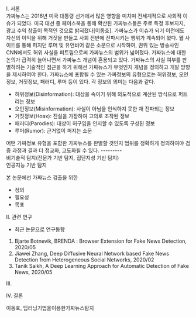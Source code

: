 Ⅰ. 서론   
가짜뉴스는 2016년 미국 대통령 선거에서 많은 영향을 미치며 전세계적으로 사회적 이슈가 되었다. 미국 대선 중 페이스북을 통해 확산된 가짜뉴스들은 주로 특정 후보지지, 광고 수익 창출이 목적인 것으로 밝혀졌다[이동호]. 가짜뉴스가 이슈가 되기 이전에도 자신의 이익을 위해 거짓을 만들고 사회 전반에 전파시키는 행위가 계속되어 왔다. 웹 사이트를 통해 퍼지던 루머 및 유언비어 같은 소문으로 시작하여, 권위 있는 방송사인 CNN에서도 허위 사실을 퍼트림으로써 가짜뉴스의 범위가 넓어졌다. 가짜뉴스에 대한 논의가 급격히 늘어나면서 가짜뉴스 개념이 혼용되고 있다. 가짜뉴스의 사실 여부를 판별하려는 기술적인 접근을 하기 위해선 가짜뉴스가 무엇인지 개념을 정의하고 개발 방향을 제시하여야 한다. 가짜뉴스에 포함될 수 있는 가짜정보의 유형으로는 허위정보, 오인정보, 거짓정보, 패러디, 루머 등이 있다. 각 정보의 의미는 다음과 같다.   
- 허위정보(Disinformation): 대상을 속이기 위해 의도적으로 계산된 방식으로 퍼트리는 정보
- 오인정보(Misinformation): 사실이 아님을 인식하지 못한 채 전파되는 정보
- 거짓정보(Hoax): 진실을 가장하여 고의로 조작된 정보
- 패러디(Parodies): 대상이 허구임을 인지할 수 있도록 구성된 정보
- 루머(Rumor): 근거없이 퍼지는 소문    

어떤 가짜정보 유형을 포함한 가짜뉴스를 판별할 것인지 범위를 정확하게 정의하여야 검증 과정과 결과 더 정교화, 고도화될 수 있다. ---------   
비기술적 탐지(전문가 기반 탐지, 집단지성 기반 탐지)   
인공지능 기반 탐지   

본 논문에선 가짜뉴스 검출을 위한    

  - 정의
  - 필요성
  - 목표
  
Ⅱ. 관련 연구
  - 최근 논문으로 연구동향
  
1) Bjarte Botnevik, BRENDA : Browser Extension for Fake News Detection, 2020/05   
2) Jiawei Zhang, Deep Diffusive Neural Network based Fake News Detection from Heterogeneous Social Networks, 2020/02   
3) Tanik Saikh, A Deep Learning Approach for Automatic Detection of Fake News, 2020/05   

Ⅲ. 

Ⅳ. 결론


이동호, 딥러닝기법을이용한가짜뉴스탐지
